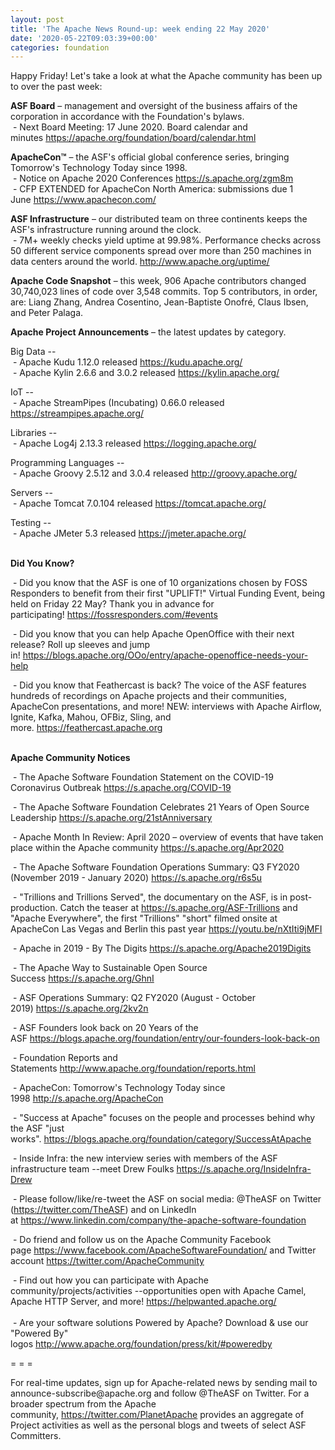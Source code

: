 ```yaml
---
layout: post
title: 'The Apache News Round-up: week ending 22 May 2020'
date: '2020-05-22T09:03:39+00:00'
categories: foundation
---
```

<p></p><p></p><p></p><p></p><p>Happy Friday!&nbsp;Let's take a look at what the Apache community has been up to over the past week:</p><span style="font-weight: 700;">ASF Board</span>&nbsp;– management and oversight of the business affairs of the corporation in accordance with the Foundation's bylaws.<br>&nbsp;- Next Board Meeting: 17 June 2020. Board calendar and minutes&nbsp;<a href="https://apache.org/foundation/board/calendar.html" target="_blank">https://apache.org/foundation/board/calendar.html</a><p></p><p><span style="font-weight: 700;">ApacheCon™</span>&nbsp;– the ASF's official global conference series, bringing Tomorrow's Technology Today since 1998.<br>&nbsp;- Notice on Apache 2020 Conferences&nbsp;<a href="https://s.apache.org/zgm8m" target="_blank">https://s.apache.org/zgm8m</a>&nbsp;<br>&nbsp;- CFP EXTENDED for ApacheCon North America: submissions due 1 June&nbsp;<a href="https://www.apachecon.com/" rel="noreferrer" target="_blank" data-saferedirecturl="https://www.google.com/url?q=https://www.apachecon.com/&amp;source=gmail&amp;ust=1586580638108000&amp;usg=AFQjCNHWvI4YD7_WAkITrTu6zUFosJod2Q">https://www.apachecon.com/</a></p><p><span style="font-weight: 700;">ASF Infrastructure</span>&nbsp;– our distributed team on three continents keeps the ASF's infrastructure running around the clock.<br>&nbsp;-
 7M+ weekly checks yield uptime at 99.98%. Performance checks across 50
 different service components spread over more than 250 machines in data
 centers around the world.&nbsp;<a href="http://www.apache.org/uptime/" target="_blank">http://www.apache.org/uptime/</a><br></p><p><span style="font-weight: 700;">Apache Code Snapshot</span>&nbsp;– this week, 906 Apache contributors changed 30,740,023 lines of code over 3,548 commits. Top 5 contributors, in order, are: Liang Zhang, Andrea Cosentino, Jean-Baptiste Onofré, Claus Ibsen, and Peter Palaga. &nbsp; &nbsp; &nbsp; &nbsp; &nbsp; </p><p><span style="font-weight: 700;">Apache Project Announcements</span>&nbsp;– the latest updates by category.</p><p>Big Data --<br>&nbsp;- Apache <span class="il">Kudu</span> 1.12.0 released <a href="https://kudu.apache.org/" rel="noreferrer" target="_blank" data-saferedirecturl="https://www.google.com/url?q=https://kudu.apache.org/&amp;source=gmail&amp;ust=1590152223980000&amp;usg=AFQjCNG42iPvDQC92gx9bTEOIv2pPUojKw">https://<span class="il">kudu</span>.apache.org/</a><br>&nbsp;- Apache <span class="il">Kylin</span> 2.6.6 and 3.0.2 released <a href="https://kylin.apache.org/" rel="noreferrer" target="_blank" data-saferedirecturl="https://www.google.com/url?q=https://kylin.apache.org/&amp;source=gmail&amp;ust=1590152270040000&amp;usg=AFQjCNEf97lDdKSqinQ7EGmxbvvUlJ6f-g">https://<span class="il">kylin</span>.apache.org/</a></p>IoT --<br>&nbsp;- Apache StreamPipes (Incubating) 0.66.0 released <a href="https://streampipes.apache.org/" target="_blank">https://streampipes.apache.org/</a><p></p><p>Libraries --<br>&nbsp;- Apache <span class="il">Log4j</span> 2.13.3 released <a href="https://logging.apache.org/" rel="noreferrer" target="_blank" data-saferedirecturl="https://www.google.com/url?q=https://logging.apache.org/&amp;source=gmail&amp;ust=1590151598324000&amp;usg=AFQjCNGDTKg2oxm_2XkZ1qqM1C7ZhaPZ2A">https://logging.apache.org/</a></p><p>Programming Languages --<br>
&nbsp;- Apache <span class="il">Groovy</span> 2.5.12 and 3.0.4 released <a href="http://groovy.apache.org/" rel="noreferrer" target="_blank" data-saferedirecturl="https://www.google.com/url?q=http://groovy.apache.org/&amp;source=gmail&amp;ust=1590223941355000&amp;usg=AFQjCNEcbjO5FnYVKUZ5RIZkeaQoBSJVIA">http://<span class="il">groovy</span>.apache.org/</a></p>Servers --<br>&nbsp;- Apache <span class="il">Tomcat</span> 7.0.104 released <a href="https://tomcat.apache.org/" rel="noreferrer" target="_blank" data-saferedirecturl="https://www.google.com/url?q=https://tomcat.apache.org/&amp;source=gmail&amp;ust=1590151559885000&amp;usg=AFQjCNEmtjH6xH6f2dUdzjsXzm36vPrw6A">https://<span class="il">tomcat</span>.apache.org/</a><p></p><p></p><p>Testing --<br>&nbsp;- Apache JMeter 5.3 released <a href="https://jmeter.apache.org/" target="_blank">https://jmeter.apache.org/</a><br></p><p><br><span style="font-weight: 700;">Did You Know?</span></p><p>&nbsp;- Did you know that the ASF is one of 10 organizations chosen by FOSS Responders to benefit from their first "UPLIFT!" Virtual Funding Event, being held on Friday 22 May? Thank you in advance for participating!&nbsp;<a href="https://fossresponders.com/#events" target="_blank">https://fossresponders.com/#events</a>&nbsp;<br></p><p>&nbsp;- Did you know that you can help Apache OpenOffice with their next release? Roll up sleeves and jump in!&nbsp;<a href="https://blogs.apache.org/OOo/entry/apache-openoffice-needs-your-help" target="_blank">https://blogs.apache.org/OOo/entry/apache-openoffice-needs-your-help</a>&nbsp;<br></p><p>&nbsp;- Did you know that Feathercast is back? The voice of the ASF features hundreds of recordings on Apache projects and their communities, ApacheCon presentations, and more! NEW: interviews with Apache Airflow, Ignite, Kafka, Mahou, OFBiz, Sling, and more.&nbsp;<a href="https://feathercast.apache.org" target="_blank">https://feathercast.apache.org</a>&nbsp;<br><br></p><p><span style="font-weight: 700;">Apache Community Notices</span></p><p>&nbsp;- The Apache Software Foundation Statement on the COVID-19 Coronavirus Outbreak&nbsp;<a href="https://s.apache.org/COVID-19" target="_blank">https://s.apache.org/COVID-19</a>&nbsp;&nbsp;</p><p>&nbsp;- The Apache Software Foundation Celebrates 21 Years of Open Source Leadership&nbsp;<a href="https://s.apache.org/21stAnniversary" rel="noreferrer" target="_blank" data-saferedirecturl="https://www.google.com/url?q=https://s.apache.org/21stAnniversary&amp;source=gmail&amp;ust=1586580638108000&amp;usg=AFQjCNHhBfHrSsg8TFX4Lwsa4GFZdonhcA">https://s.apache.org/21stAnniv<wbr>ersary</a></p><p>&nbsp;- Apache Month In Review: April 2020 – overview of events that have taken place within the Apache community <a href="https://s.apache.org/Apr2020" target="_blank">https://s.apache.org/Apr2020</a><br></p><p>&nbsp;- The Apache Software Foundation Operations Summary: Q3 FY2020 (November 2019 - January 2020)&nbsp;<a href="https://s.apache.org/r6s5u" target="_blank">https://s.apache.org/r6s5u</a>&nbsp;&nbsp;</p><p>&nbsp;- "Trillions and Trillions Served", the documentary on the ASF, is in post-production. Catch the teaser at <a href="https://s.apache.org/ASF-Trillions" target="_blank">https://s.apache.org/ASF-Trillions</a>&nbsp;and "Apache Everywhere",  the&nbsp;first "Trillions" "short" filmed onsite at 
ApacheCon Las Vegas and Berlin this past year <a href="https://youtu.be/nXtIti9jMFI" target="_blank">https://youtu.be/nXtIti9jMFI</a></p><p>&nbsp;- Apache in 2019 - By The Digits&nbsp;<a href="https://s.apache.org/Apache2019Digits">https://s.apache.org/Apache2019Digits</a></p><p>&nbsp;- The Apache Way to Sustainable Open Source Success&nbsp;<a href="https://s.apache.org/GhnI">https://s.apache.org/GhnI</a></p><p>&nbsp;- ASF Operations Summary: Q2 FY2020 (August - October 2019)&nbsp;<a href="https://s.apache.org/2kv2n">https://s.apache.org/2kv2n</a></p><p>&nbsp;- ASF Founders look back on 20 Years of the ASF&nbsp;<a href="https://blogs.apache.org/foundation/entry/our-founders-look-back-on" target="_blank">https://blogs.apache.org/foundation/entry/our-founders-look-back-on</a><br></p><p>&nbsp;- Foundation Reports and Statements&nbsp;<a href="http://www.apache.org/foundation/reports.html">http://www.apache.org/foundation/reports.html</a></p><p>&nbsp;- ApacheCon: Tomorrow's Technology Today since 1998&nbsp;<a href="http://s.apache.org/ApacheCon">http://s.apache.org/ApacheCon</a></p><p>&nbsp;- "Success at Apache" focuses on the people and processes behind why the ASF "just works".&nbsp;<a href="https://blogs.apache.org/foundation/category/SuccessAtApache" target="_blank">https://blogs.apache.org/foundation/category/SuccessAtApache</a><br></p><div><p>&nbsp;- Inside Infra: the new interview series with members of the ASF infrastructure team --meet Drew Foulks <a href="https://s.apache.org/InsideInfra-Drew" rel="noreferrer" target="_blank" data-saferedirecturl="https://www.google.com/url?q=https://s.apache.org/InsideInfra-Drew&amp;source=gmail&amp;ust=1588339104628000&amp;usg=AFQjCNF9dVEn48pV7o9HBG14sP9uprU8Xw">https://s.apache.org/InsideInf<wbr>ra-Drew</a></p><p>&nbsp;- Please follow/like/re-tweet the ASF on social media: @TheASF on Twitter (<a href="https://twitter.com/TheASF">https://twitter.com/TheASF</a>) and on LinkedIn at&nbsp;<a href="https://www.linkedin.com/company/the-apache-software-foundation">https://www.linkedin.com/company/the-apache-software-foundation</a></p><p>&nbsp;- Do friend and follow us on the Apache Community Facebook page&nbsp;<a href="https://www.facebook.com/ApacheSoftwareFoundation/">https://www.facebook.com/ApacheSoftwareFoundation/</a>&nbsp;and Twitter account&nbsp;<a href="https://twitter.com/ApacheCommunity">https://twitter.com/ApacheCommunity</a></p></div><div>&nbsp;-
 Find out how you can participate with Apache 
community/projects/activities --opportunities open with Apache Camel, 
Apache HTTP Server, and more!&nbsp;<a href="https://helpwanted.apache.org/">https://helpwanted.apache.org/</a></div><div><br>&nbsp;- Are your software solutions Powered by Apache? Download &amp; use our "Powered By" logos&nbsp;<a href="http://www.apache.org/foundation/press/kit/#poweredby">http://www.apache.org/foundation/press/kit/#poweredby</a><br></div><p><span class="LrzXr"></span><span class="LrzXr"></span></p><div><p>= = =</p><p>For
 real-time updates, sign up for Apache-related news by sending mail to 
announce-subscribe@apache.org and follow @TheASF on Twitter. For a 
broader spectrum from the Apache community,&nbsp;<a href="https://twitter.com/PlanetApache">https://twitter.com/PlanetApache</a>&nbsp;provides an aggregate of Project activities as well as the personal blogs and tweets of select ASF Committers.</p></div>
